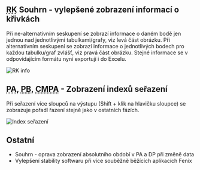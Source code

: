 ﻿---
categories: [fenix]
layout: fenix
---
## <abbr title="Reachové křivky">RK</abbr> Souhrn - vylepšené zobrazení informací o křivkách
Při ne-alternativním seskupení se zobrazí informace o daném bodě jen jednou nad jednotlivými tabulkami/grafy, viz levá část obrázku.
Při alternativním seskupení se zobrazí informace o jednotlivých bodech pro každou tabulku/graf zvlášť, viz pravá část obrázku.
Stejné informace se v odpovídajícím formátu nyní exportují i do Excelu.

![RK info]({{site.url}}/data/rk_souhrn_info.png "RK info")

## <abbr title="Postanalýza">PA</abbr>, <abbr title="Postbuy">PB</abbr>, <abbr title="Crossmediální-Postanalýza">CMPA</abbr> - Zobrazení indexů seřazení

Při seřazení více sloupců na výstupu (Shift + klik na hlavičku sloupce) se zobrazuje pořadí řazení stejně jako v ostatních fázích.

![Index seřazení]({{site.url}}/data/sort_index.png "Index seřazení")

## Ostatní
<ul>
	<li>Souhrn - oprava zobrazení absolutního období v PA a DP při změně data</li>
	<li>Vylepšení stability softwaru při více souběžně běžících aplikacích Fenix</li>
</ul>
